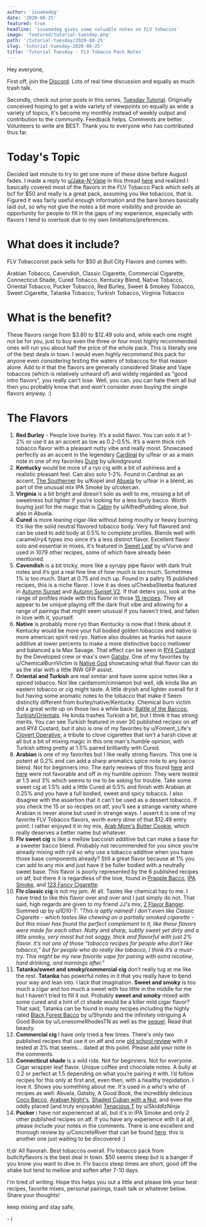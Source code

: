 ```yaml
---
author: 'isuamadog'
date: '2020-08-25'
featured: true
headline: 'isuamadog gives some valuable notes on FLV tobaccos'
image: 'featured/tutorial-tuesday.png'
path: '/tutorial-tuesday/2020-08-25'
slug: 'tutorial-tuesday-2020-08-25'
title: 'Tutorial Tuesday - FLV Tobacco Pack Notes'
---
```


Hey everyone,

First off, join the [Discord](http://link.diyejuice.org/discord). Lots of real time discussion and equally as much trash talk.

Secondly, check out prior posts in this series, [Tuesday Tutorial](https://link.diyejuice.org/tuesday). Originally conceived hoping to get a wide variety of viewpoints on equally as wide a variety of topics, it's become my monthly instead of weekly output and contribution to the community. Feedback helps. Comments are better. Volunteers to write are BEST. Thank you to everyone who has contributed thus far.

# Today's Topic

Decided last minute to try to get one more of these done before August fades. I made a reply to [u/Jake-N-Vape](https://www.reddit.com/user/Jake-N-Vape/) in this thread [here](https://www.reddit.com/r/DIY_eJuice/comments/ibw264/favorite_tobacco_flavorings/) and realized I basically covered most of the flavors in the FLV Tobacco Pack which sells at bcf for \$50 and really is a great pack, assuming you like tobaccos, that is. Figured it was fairly useful enough information and the bare bones basically laid out, so why not give the notes a bit more visibility and provide an opportunity for people to fill in the gaps of my experience, especially with flavors I tend to overlook due to my own limitations/preferences.

# What does it include?

FLV Tobacconist pack sells for \$50 at Bull City Flavors and comes with:

Arabian Tobacco, Cavendish, Classic Cigarette, Commercial Cigarette, Connecticut Shade, Cured Tobacco, Kentucky Blend, Native Tobacco, Oriental Tobacco, Pucker Tobacco, Red Burley, Sweet & Smokey Tobacco, Sweet Cigarette, Tatanka Tobacco, Turkish Tobacco, Virginia Tobacco

# What is the benefit?

These flavors range from \$3.80 to \$12.49 solo and, while each one might not be for you, just to buy even the three or four most highly recommended ones will run you about half the price of the whole pack. This is literally one of the best deals in town. I would even highly recommend this pack for anyone even considering testing the waters of tobaccos for that reason alone. Add to it that the flavors are generally considered Shake and Vape tobaccos (which is relatively unheard of) and widely regarded as "good intro flavors", you really can't lose. Well, you can. you can hate them all but then you probably know that and won't consider even buying the single flavors anyway. :)

# The Flavors

1. **Red Burley** \- People love burley. It’s a solid flavor. You can solo it at 1-2% or use it as an accent as low as 0.2-0.5%. It’s a warm thick rich tobacco flavor with a pleasant nutty vibe and really moist. Showcased perfectly as an accent in the legendary [Cardinal](https://alltheflavors.com/recipes/24962#cardinal_by_fear) by u/fear or as a main note in one of my favorites [Dune](https://alltheflavors.com/recipes/57961#dune_an_arrakis_remix_by_kindground) by u/kindground
2. **Kentucky** would be more of a ryo cig with a bit of ashiness and a realistic pleasant feel. Can also solo 1-2%. Found in Cardinal as an accent, [The Southerner](https://alltheflavors.com/recipes/58127#southerner_by_kopel) by u/Kopel and [Abuela](https://alltheflavors.com/recipes/47894#abuela_by_fear) by u/fear in a blend, as part of the unusual mix IPA Smoke by u/cokecan.
3. **Virginia** is a bit bright and doesn’t solo as well to me, missing a bit of sweetness but lighter if you’re looking for a less burly bacco. Worth buying just for the magic that is [Cabin](https://alltheflavors.com/recipes/123685#cabin_by_alfredpudding) by u/AlfredPudding alone, but also in Abuela.
4. **Cured** is more leaning cigar-like without being mouthy or heavy burning. It’s like the solid neutral flavored tobacco body. Very full flavored and can be used to add body at 0.5% to complete profiles. Blends well with caramel/ry4 types imo since it’s a less distinct flavor. Excellent flavor solo and essential in mixes, it's featured in [Sweet Leaf](https://alltheflavors.com/recipes/4672#sweet_leaf_by_vurve) by u/Vurve and used in 1079 other recipes, some of which have already been mentioned.
5. **Cavendish** is a bit tricky, more like a syrupy pipe flavor with dark fruit notes and it’s got a real fine line of how much is too much. Sometimes 1% is too much. Start at 0.75 and inch up. Found in a paltry 15 published recipes, this is a niche flavor. I love it as does u/CheebaSteeba featured in [Autumn Sunset](https://alltheflavors.com/recipes/15900#autumn_sunset_by_cheebasteeba) and [Autumn Sunset V2](https://alltheflavors.com/recipes/45250#autumn_sunset_v2_by_cheebasteeba). If that deters you, look at the range of profiles made with this flavor in those [15 recipes](https://alltheflavors.com/flavors/flavorah-cavendish). They all appear to be unique playing off the dark fruit vibe and allowing for a range of pairings that might seem unusual if you haven't tried, and fallen in love with it, yourself.
6. **Native** is probably more ryo than Kentucky is now that I think about it. Kentucky would be more your full bodied golden tobaccos and native is more american spirit red ryo. Native also doubles as franks hot sauce additive at lower percents to make a more distinctive bacco mellower and balanced a la Max Savage. That effect can be seen in [RY4 Custard](https://alltheflavors.com/recipes/134966#ry4_custard_developed_by_developed) by the Developed crew or max's own [Gatsby](https://alltheflavors.com/recipes/100160#gatsby_by_maxsavage). One of my favorites by u/ChemicalBurnVictim is [Native God](https://alltheflavors.com/recipes/54209#native_god_by_chemicalburnvictim) showcasing what that flavor can do as the star with a little INW GFP assist.
7. **Oriental and Turkish** are real similar and have some spice notes like a spiced tobacco. Not like cardamom/cinnamon but well, idk kinda like an eastern tobacco or cig might taste. A little dryish and lighter overall for it but having some aromatic notes to the tobacco that make it Seem distinctly different from burley/native/Kentucky. Chemical burn victim did a great write up on those two a while back: [Battle of the Baccos: Turkish/Orientals](https://www.reddit.com/r/DIY_eJuice/comments/8rfkjf/battle_of_the_baccos_turkishorientals/?utm_source=share&utm_medium=web2x&context=3). He kinda trashes Turkish a bit, but I think it has strong merits. You can see Turkish featured in over 30 published recipes on atf and RY4 Custard, but it also is one of my favorites by u/Foment_Life's [Clovert Operative](https://alltheflavors.com/recipes/164117#clovert_operative_by_foment_life), a tribute to clove cigarettes that isn't a harsh clove at all but a bit of mixing magic in this one man's humble opinion, with Turkish sitting pretty at 1.5% paired brilliantly with Cured.
8. **Arabian** is one of my favorites but I like really strong flavors. This one is potent at 0.2% and can add a sharp aromatics spice note to any bacco blend. Not for beginners imo. The early reviews of this found [here](https://www.reddit.com/r/DIY_eJuice/comments/6mic58/flv_arabian_tobacco/) and [here](https://www.reddit.com/r/DIY_eJuice/comments/6mic58/flv_arabian_tobacco/) were not favorable and off in my humble opinion. They were tested at 1.5 and 3% which seems to me to be asking for trouble. Take some sweet cig at 1.5% add a little Cured at 0.5% and finish with Arabian at 0.25% and you have a full bodied, sweet and spicy tobacco. I also disagree with the assertion that it can't be used as a dessert tobacco. If you check the 15 or so recipes on atf, you'll see a strange variety where Arabian is never alone but used in strange ways. I assert it is one of my favorite FLV Tobacco flavors, worth every dime of that \$12.49 entry point. I rather enjoyed it in my mix, [Arab Mom's Butter Cookie](https://alltheflavors.com/recipes/197505#arab_mom_s_butter_cookie_by_nowar), which really deserves a better name but whatever.
9. **Flv sweet cig** is like a mellow baccoish additive but can make a base for a sweeter bacco blend. Probably not recommended for you since you’re already mixing with ry4 so why use a tobacco additive when you have those base components already? Still a great flavor because at 1% you can add to any mix and just have it be fuller bodied with a neutrally sweet base. This flavor is poorly represented by the 6 published recipes on atf, but there it is regardless of the love, found in [Prapple Bacco](https://alltheflavors.com/recipes/48111#prapple_baco_by_fear), [IPA Smoke](https://alltheflavors.com/recipes/98302#ipa_smoke_by_matthewkocanda), and [123 Fancy Cigarette](https://alltheflavors.com/recipes/80997#1_2_3_fancy_cigarette_by_chemicalburnvictim).
10. **Flv classic cig** is not my jam. At all. Tastes like chemical hay to me. I have tried to like this flavor over and over and I just simply do not. That said, high regards are given to my friend JJ's mix, [2 Flavor Banger](https://alltheflavors.com/recipes/90634#2_flavor_banger_by_jj1977). Summed up by u/ID10-T: _"This is aptly named! I don’t even like Classic Cigarette - which tastes like chewing on a partially smoked cigarette - but this mixer has found the perfect complement to it, like these flavors were made for each other. Nutty and sharp, subtly sweet yet dirty and a little smoky, very moist but not soggy, thick and flavorful with just 2% flavor. It’s not one of those “tobacco recipes for people who don’t like tobacco,” but for people who do really like tobacco, I think it’s a must-try. This might be my new favorite vape for pairing with extra nicotine, hard drinking, and mornings after."_
11. **Tatanka/sweet and smoky/commercial cig** don’t really tug at me like the rest. **Tatanka** has powerful notes in it that you really have to bend your way and lean into. I lack that imagination. **Sweet and smoky** is too much a cigar and too much a sweet with too little in the middle for me but I haven’t tried to fill it out. Probably **sweet and smoky** mixed with some cured and a hint of ct shade would be a killer mild cigar flavor? That said, Tatanka can be found in many recipes including the highly rated [Black Forest Bacco](https://alltheflavors.com/recipes/87014#black_forest_bacco_by_shyndo) by u/Shyndo and the infinitely intriguing A Good Book by u/LonesomeRhodesTN as well as the [sequel](https://alltheflavors.com/recipes/54384). Read that beauty.
12. **Commercial cig** I have only tried a few times. There's only two published recipes that use it on atf and one [old school review](https://www.reddit.com/r/DIY_eJuice/comments/5uvgb7/flv_commercial_cigarette/) with it tested at 3% that seems... dated at this point. Please add your note in the comments.
13. **Connecticut shade** is a wild ride. Not for beginners. Not for everyone. Cigar wrapper leaf flavor. Unique coffee and chocolate notes. A bully at 0.2 or perfect at 1.5 depending on what you’re pairing it with. I’d follow recipes for this only at first and, even then, with a healthy trepidation. I love it. Shows you something about me. It's used in a who's who of recipes as well: Abuela, Gatsby, A Good Book, the incredibly delicious [Coco Bacco](https://alltheflavors.com/recipes/177643#coco_bacco_by_foment_life), [Arabian Night's](https://alltheflavors.com/recipes/86198#arabian_night_s_by_fear), [Shaded Cuban with a Nut](https://alltheflavors.com/recipes/71750#shaded_cuban_with_a_nut_by_jj1977), and even the oddly placed (and truly enjoyable) [Tenacious T](https://alltheflavors.com/recipes/87595#tenacious_t_live_mixing_02_09_by_skiddlzninja) by u/SkiddlzNinja
14. **Pucker** i have not experienced at all, but it's in IPA Smoke and only 2 other published recipes on atf. If you have any experience with it at all, please include your notes in the comments. There is one excellent and thorough review by u/ConcreteRiver that can be found [here](https://www.reddit.com/r/DIY_eJuice/comments/6ztgqk/flv_pucker/). this is another one just waiting to be discovered :)

tl;dr All flavorah. Best tobaccos overall. Flv tobacco pack from bullcityflavors is the best deal in town. \$50 seems steep but is a banger if you know you want to dive in. Flv bacco steep times are short, good off the shake but tend to mellow and soften after 7-10 days.

I'm tired of writing. Hope this helps you out a little and please link your best recipes, favorite mixes, personal pairings, trash talk or whatever below. Share your thoughts!

keep mixing and stay safe,

\- i
